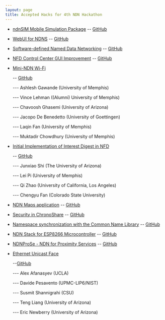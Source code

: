 ```yaml
---
layout: page
title: Accepted Hacks for 4th NDN Hackathon
---
```



- [ndnSIM Mobile Simulation Package](assets/ndnSIM-mobile-package.docx)
  -- [GitHub](https://github.com/4th-ndn-hackathon/ndnSIM-Mobile-Simulation-Package)
- [WebUI for NDNS](assets/hackthon-proposal-NDNS.pdf)
  -- [GitHub](https://github.com/4th-ndn-hackathon/WebUI-for-NDNS)
- [Software-defined Named Data Networking](assets/sdndn-ndn-hackathon.docx)
  -- [GitHub](https://github.com/4th-ndn-hackathon/Software-defined-Named-Data-Networking)
- [NFD Control Center GUI Improvement](assets/webui.pdf)
  -- [GitHub](https://github.com/4th-ndn-hackathon/NFD-Control-Center-GUI-Improvement)

- [Mini-NDN Wi-Fi](assets/mini-ndn-wifi.pdf)

  -- [GitHub](https://github.com/4th-ndn-hackathon/Mini-NDN-Wi-Fi)

  --- Ashlesh Gawande (University of Memphis)

  --- Vince Lehman ((Alumni) University of Memphis)

  --- Chavoosh Ghasemi (University of Arizona)

  --- Jacopo De Benedetto (University of Goettingen)

  --- Laqin Fan (University of Memphis)

  --- Muktadir Chowdhury (University of Memphis)

- [Initial Implementation of Interest Digest in NFD](assets/digest.pdf)

  -- [GitHub](https://github.com/4th-ndn-hackathon/Initial-Implementation-of-Interest-Digest-in-NFD)

  --- Junxiao Shi (The University of Arizona)

  ---  Lei Pi (University of Memphis)

  ---  Qi Zhao (University of California, Los Angeles)

  ---  Chengyu Fan (Colorado State University)

- [NDN Maps application](assets/NDN_Maps_project_proposal.pdf)
  -- [GitHub](https://github.com/4th-ndn-hackathon/NDN-Maps-application)
- [Security in ChronoShare](assets/Security_in_ChronoShare.pdf)
  -- [GitHub](https://github.com/4th-ndn-hackathon/Security-in-ChronoShare)
- [Namespace synchronization with the Common Name Library](assets/namespace-sync.docx)
  -- [GitHub](https://github.com/4th-ndn-hackathon/Namespace-synchronization-with-the-Common-Name-Library)
- [NDN Stack for ESP8266 Microcontroller](assets/esp8266.pdf)
  -- [GitHub](https://github.com/4th-ndn-hackathon/NDN-Stack-for-ESP8266-Microcontroller)
- [NDNProSe - NDN for Proximity Services](assets/ndnprose.pdf)
  -- [GitHub](https://github.com/4th-ndn-hackathon/NDNProSe-NDN-for-Proximity-Services)
- [Ethernet Unicast Face](assets/ethernet_unicast_face.pdf)

  --[GitHub](https://github.com/4th-ndn-hackathon/ethernet-unicast-face)

  --- Alex Afanasyev (UCLA)

  --- Davide Pesavento (UPMC-LIP6/NIST)

  --- Susmit Shannigrahi (CSU)

  --- Teng Liang (University of Arizona)

  --- Eric Newberry (University of Arizona)

